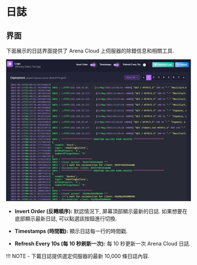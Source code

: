 # 日誌

## 界面
下面展示的日誌界面提供了 Arena Cloud 上伺服器的除錯信息和相關工具.

![部署按鈕](../../images/logs-view.jpg)

- **Invert Order (反轉順序):** 默認情況下, 屏幕頂部顯示最新的日誌. 如果想要在底部顯示最新日誌, 可以點選該按鈕進行切換.

- **Timestamps (時間戳):** 顯示日誌每一行的時間戳.

- **Refresh Every 10s (每 10 秒刷新一次):** 每 10 秒更新一次 Arena Cloud 日誌.

!!! NOTE
    - 下載日誌提供選定伺服器的最新 10,000 條日誌內容.


